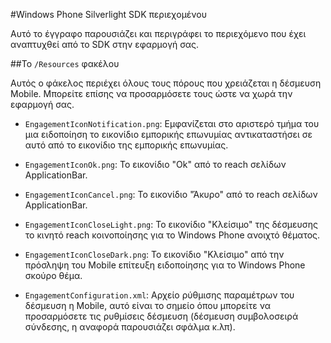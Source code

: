 <properties 
    pageTitle="Windows Phone Silverlight SDK περιεχομένου" 
    description="Μάθετε περισσότερα σχετικά με τα περιεχόμενα του Windows Phone SDK του Silverlight για δέσμευση Mobile Azure"                     
    services="mobile-engagement" 
    documentationCenter="mobile" 
    authors="piyushjo" 
    manager="dwrede"
    editor="" />

<tags 
    ms.service="mobile-engagement" 
    ms.workload="mobile" 
    ms.tgt_pltfrm="mobile-windows-phone"
    ms.devlang="na"
    ms.topic="article"
    ms.date="08/19/2016" 
    ms.author="piyushjo" />
    
#<a name="windows-phone-silverlight-sdk-content"></a>Windows Phone Silverlight SDK περιεχομένου

Αυτό το έγγραφο παρουσιάζει και περιγράφει το περιεχόμενο που έχει αναπτυχθεί από το SDK στην εφαρμογή σας.

##<a name="the-resources-folder"></a>Το `/Resources` φακέλου 

Αυτός ο φάκελος περιέχει όλους τους πόρους που χρειάζεται η δέσμευση Mobile. Μπορείτε επίσης να προσαρμόσετε τους ώστε να χωρά την εφαρμογή σας.

- `EngagementIconNotification.png`: Εμφανίζεται στο αριστερό τμήμα του μια ειδοποίηση το εικονίδιο εμπορικής επωνυμίας αντικαταστήσει σε αυτό από το εικονίδιο της εμπορικής επωνυμίας.

- `EngagementIconOk.png`: Το εικονίδιο "Ok" από το reach σελίδων ApplicationBar.
 
- `EngagementIconCancel.png`: Το εικονίδιο "Άκυρο" από το reach σελίδων ApplicationBar.
 
- `EngagementIconCloseLight.png`: Το εικονίδιο "Κλείσιμο" της δέσμευσης το κινητό reach κοινοποίησης για το Windows Phone ανοιχτό θέματος.
 
- `EngagementIconCloseDark.png`: Το εικονίδιο "Κλείσιμο" από την πρόσληψη του Mobile επίτευξη ειδοποίησης για το Windows Phone σκούρο θέμα.

- `EngagementConfiguration.xml`: Αρχείο ρύθμισης παραμέτρων του δέσμευση η Mobile, αυτό είναι το σημείο όπου μπορείτε να προσαρμόσετε τις ρυθμίσεις δέσμευση (δέσμευση συμβολοσειρά σύνδεσης, η αναφορά παρουσιάζει σφάλμα κ.λπ).
 
